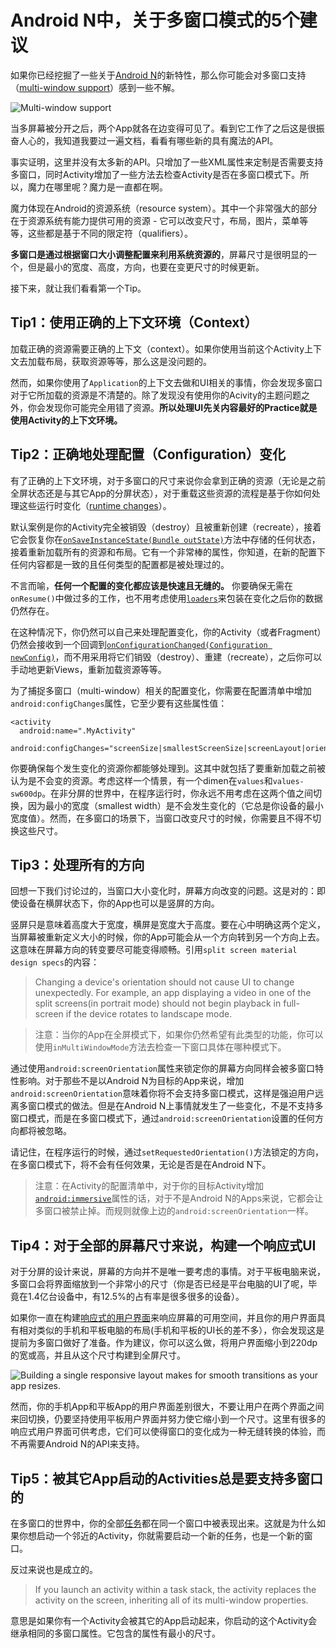 # Android N中，关于多窗口模式的5个建议

  如果你已经挖掘了一些关于[Android N](https://www.youtube.com/watch?v=CsulIu3UaUM&utm_campaign=adp_series_prepareformultiwindow_032316&utm_source=medium&utm_medium=blog)的新特性，那么你可能会对多窗口支持（[multi-window support](https://developer.android.com/guide/topics/ui/multi-window.html?utm_campaign=adp_series_prepareformultiwindow_032316&utm_source=medium&utm_medium=blog)）感到一些不解。
  
  ![Multi-window support](https://cdn-images-1.medium.com/max/880/0*6ubw3wnJCWvjJYdU.)
  
  当多屏幕被分开之后，两个App就各在边变得可见了。看到它工作了之后这是很振奋人心的，我知道我要过一遍文档，看看有哪些新的具有魔法的API。
  
  事实证明，这里并没有太多新的API。只增加了一些XML属性来定制是否需要支持多窗口，同时Activity增加了一些方法去检查Activity是否在多窗口模式下。所以，魔力在哪里呢？魔力是一直都在啊。
  
  魔力体现在Android的资源系统（resource system）。其中一个非常强大的部分在于资源系统有能力提供可用的资源 - 它可以改变尺寸，布局，图片，菜单等等，这些都是基于不同的限定符（qualifiers）。
  
  **多窗口是通过根据窗口大小调整配置来利用系统资源的**，屏幕尺寸是很明显的一个，但是最小的宽度、高度，方向，也要在变更尺寸的时候更新。
  
  接下来，就让我们看看第一个Tip。
  
  ## Tip1：使用正确的上下文环境（Context）
  
  加载正确的资源需要正确的上下文（context）。如果你使用当前这个Activity上下文去加载布局，获取资源等等，那么这是没问题的。
  
  然而，如果你使用了`Application`的上下文去做和UI相关的事情，你会发现多窗口对于它所加载的资源是不清楚的。除了发现没有使用你的Acivity的主题问题之外，你会发现你可能完全用错了资源。**所以处理UI先关内容最好的Practice就是使用Activity的上下文环境。**
  
  ## Tip2：正确地处理配置（Configuration）变化
  
  有了正确的上下文环境，对于多窗口的尺寸来说你会拿到正确的资源（无论是之前全屏状态还是与其它App的分屏状态），对于重载这些资源的流程是基于你如何处理这些运行时变化（[runtime changes](https://developer.android.com/guide/topics/resources/runtime-changes.html?utm_campaign=adp_series_prepareformultiwindow_032316&utm_source=medium&utm_medium=blog)）。
  
  默认案例是你的Activity完全被销毁（destroy）且被重新创建（recreate），接着它会恢复你在[`onSaveInstanceState(Bundle outState)`](https://developer.android.com/reference/android/app/Activity.html#onSaveInstanceState(android.os.Bundle))方法中存储的任何状态，接着重新加载所有的资源和布局。它有一个非常棒的属性，你知道，在新的配置下任何内容都是一致的且任何类型的配置都是被处理过的。
  
  不言而喻，**任何一个配置的变化都应该是快速且无缝的。** 你要确保无需在`onResume()`中做过多的工作，也不用考虑使用[`loaders`](https://medium.com/google-developers/making-loading-data-on-android-lifecycle-aware-897e12760832)来包装在变化之后你的数据仍然存在。
  
在这种情况下，你仍然可以自己来处理配置变化，你的Activity（或者Fragment）仍然会接收到一个回调到[`onConfigurationChanged(Configuration newConfig)`](https://developer.android.com/reference/android/app/Activity.html#onConfigurationChanged(android.content.res.Configuration))，而不用采用将它们销毁（destroy）、重建（recreate），之后你可以手动地更新Views，重新加载资源等等。

为了捕捉多窗口（multi-window）相关的配置变化，你需要在配置清单中增加`android:configChanges`属性，它至少要有这些属性值：
```
<activity
  android:name=".MyActivity"
  android:configChanges="screenSize|smallestScreenSize|screenLayout|orientation"/>
```
你要确保每个发生变化的资源你都能够处理到。这其中就包括了要重新加载之前被认为是不会变的资源。考虑这样一个情景，有一个dimen在`values`和`values-sw600dp`。在非分屏的世界中，在程序运行时，你永远不用考虑在这两个值之间切换，因为最小的宽度（smallest width）是不会发生变化的（它总是你设备的最小宽度值）。然而，在多窗口的场景下，当窗口改变尺寸的时候，你需要且不得不切换这些尺寸。

## Tip3：处理所有的方向

回想一下我们讨论过的，当窗口大小变化时，屏幕方向改变的问题。这是对的：即使设备在横屏状态下，你的App也可以是竖屏的方向。

  竖屏只是意味着高度大于宽度，横屏是宽度大于高度。要在心中明确这两个定义，当屏幕被重新定义大小的时候，你的App可能会从一个方向转到另一个方向上去。这意味在屏幕方向的转变要尽可能变得顺畅。引用`split screen material design specs`的内容：
  
  > Changing a device's orientation should not cause UI to change unexpectedly. For example, an app displaying a video in one of the split screens(in portrait mode) should not begin playback in full-screen if the device rotates to landscape mode.

> 注意：当你的App在全屏模式下，如果你仍然希望有此类型的功能，你可以使用`inMultiWindowMode`方法去检查一下窗口具体在哪种模式下。

通过使用`android:screenOrientation`属性来锁定你的屏幕方向同样会被多窗口特性影响。对于那些不是以Android N为目标的App来说，增加`android:screenOrientation`意味着你将不会支持多窗口模式，这样是强迫用户远离多窗口模式的做法。但是在Android N上事情就发生了一些变化，不是不支持多窗口模式，而是在多窗口模式下，通过`android:screenOrientation`设置的任何方向都将被忽略。

请记住，在程序运行的时候，通过`setRequestedOrientation()`方法锁定的方向，在多窗口模式下，将不会有任何效果，无论是否是在Android N下。

> 注意：在Activity的配置清单中，对于你的目标Activity增加[`android:immersive`](http://blog.csdn.net/sdvch/article/details/44209959)属性的话，对于不是Android N的Apps来说，它都会让多窗口被禁止掉。而规则就像上边的`android:screenOrientation`一样。

## Tip4：对于全部的屏幕尺寸来说，构建一个响应式UI

对于分屏的设计来说，屏幕的方向并不是唯一要考虑的事情。对于平板电脑来说，多窗口会将界面缩放到一个非常小的尺寸（你是否已经是平台电脑的UI了呢，毕竟在1.4亿台设备中，有12.5%的占有率是很多很多的设备）。

如果你一直在构建[响应式的用户界面](https://material.io/guidelines/layout/responsive-ui.html)来响应屏幕的可用空间，并且你的用户界面具有相对类似的手机和平板电脑的布局(手机和平板的UI长的差不多），你会发现这是提前为多窗口做好了准备。作为建议，你可以这么做，将用户界面缩小到220dp的宽或高，并且从这个尺寸构建到全屏尺寸。

![Building a single responsive layout makes for smooth transitions as your app resizes.](https://cdn-images-1.medium.com/max/880/0*l8MfhEL7Gt1YtQY5.png)

然而，你的手机App和平板App的用户界面差别很大，不要让用户在两个界面之间来回切换，仍要坚持使用平板用户界面并努力使它缩小到一个尺寸。这里有很多的响应式用户界面可供考虑，它们可以使得窗口的变化成为一种无缝转换的体验，而不再需要Android N的API来支持。

## Tip5：被其它App启动的Activities总是要支持多窗口的

在多窗口的世界中，你的全部[任务](https://developer.android.com/guide/components/tasks-and-back-stack.html?utm_campaign=adp_series_prepareformultiwindow_032316&utm_source=medium&utm_medium=blog)都在同一个窗口中被表现出来。这就是为什么如果你想启动一个邻近的Activity，你就需要启动一个新的任务，也是一个新的窗口。

反过来说也是成立的。
> If you launch an activity within a task stack, the activity replaces the activity on the screen, inheriting all of its multi-window properties.

意思是如果你有一个Activity会被其它的App启动起来，你启动的这个Activity会继承相同的多窗口属性。它包含的属性有最小的尺寸。

